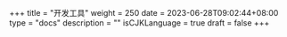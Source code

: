 +++
title = "开发工具"
weight = 250
date = 2023-06-28T09:02:44+08:00
type = "docs"
description = ""
isCJKLanguage = true
draft = false
+++